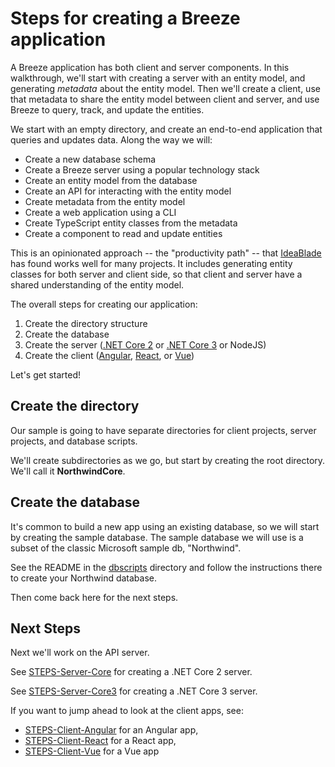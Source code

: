 # Steps for creating a Breeze application

A Breeze application has both client and server components.  In this walkthrough,
we'll start with creating a server with an entity model, and generating _metadata_ 
about the entity model.  Then we'll create a client, use that metadata to 
share the entity model between client and server, and use Breeze to query, track,
and update the entities.

We start with an empty directory, and create an end-to-end application that
queries and updates data.  Along the way we will:

- Create a new database schema
- Create a Breeze server using a popular technology stack
- Create an entity model from the database
- Create an API for interacting with the entity model
- Create metadata from the entity model
- Create a web application using a CLI
- Create TypeScript entity classes from the metadata
- Create a component to read and update entities

This is an opinionated approach -- the "productivity path" -- that 
[IdeaBlade](https://www.ideablade.com/) has found works well for many projects.  It includes generating entity classes for both server and client side, so that client and server have a shared understanding of the entity model.

The overall steps for creating our application:

1. Create the directory structure
2. Create the database
3. Create the server ([.NET Core 2](./STEPS-Server-Core.md) or [.NET Core 3](./STEPS-Server-Core3.md) or NodeJS)
4. Create the client ([Angular](./STEPS-Client-Angular.md), [React](./STEPS-Client-React.md), or [Vue](./STEPS-Client-Vue.md))

Let's get started!

## Create the directory

Our sample is going to have separate directories for client projects, server projects, and database scripts.  

We'll create subdirectories as we go, but start by creating the root directory.  We'll call it **NorthwindCore**.

## Create the database

It's common to build a new app using an existing database, so we will start by
creating the sample database.  The sample database we will use is a subset of the 
classic Microsoft sample db, "Northwind".  

See the README in the [dbscripts](./dbscripts) directory and follow the instructions there to create your Northwind database.

Then come back here for the next steps.

## Next Steps

Next we'll work on the API server.  

See [STEPS-Server-Core](./STEPS-Server-Core.md) for creating a .NET Core 2 server.

See [STEPS-Server-Core3](./STEPS-Server-Core3.md) for creating a .NET Core 3 server.

<!-- See [STEPS-Server-Node](./STEPS-Server-Node.md) for creating a NodeJS server. -->
If you want to jump ahead to look at the client apps, see:

- [STEPS-Client-Angular](./STEPS-Client-Angular.md) for an Angular app,
- [STEPS-Client-React](./STEPS-Client-React.md) for a React app,
- [STEPS-Client-Vue](./STEPS-Client-Vue.md) for a Vue app